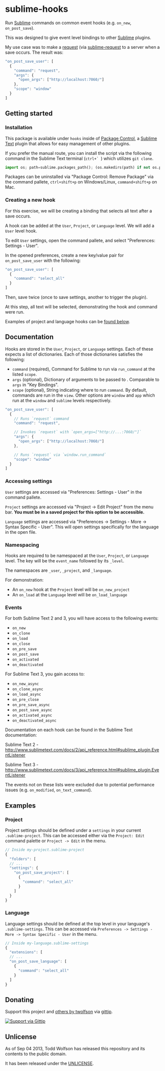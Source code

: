 # sublime-hooks

Run [Sublime][subl] commands on common event hooks (e.g. `on_new`, `on_post_save`).

[subl]: http://www.sublimetext.com/

This was designed to give event level bindings to other [Sublime][subl] plugins.

My use case was to make a [request][] (via [sublime-request][request] to a server when a save occurs. The result was:

```js
"on_post_save_user": [
  {
    "command": "request",
    "args": {
      "open_args": ["http://localhost:7060/"]
    },
    "scope": "window"
  }
]
```

[request]: http://github.com/twolfson/sublime-request

## Getting started
### Installation
This package is available under `hooks` inside of [Package Control][pkg-control], a [Sublime Text][subl] plugin that allows for easy management of other plugins.

[pkg-control]: http://wbond.net/sublime_packages/package_control

If you prefer the manual route, you can install the script via the following command in the Sublime Text terminal (``ctrl+` ``) which utilizes `git clone`.

```python
import os; path=sublime.packages_path(); (os.makedirs(path) if not os.path.exists(path) else None); window.run_command('exec', {'cmd': ['git', 'clone', 'https://github.com/twolfson/sublime-hooks', 'hooks'], 'working_dir': path})
```

Packages can be uninstalled via "Package Control: Remove Package" via the command pallete, `ctrl+shift+p` on Windows/Linux, `command+shift+p` on Mac.

### Creating a new hook
For this exercise, we will be creating a binding that selects all text after a save occurs.

A hook can be added at the `User`, `Project`, or `Language` level. We will add a `User` level hook.

To edit `User` settings, open the command pallete, and select "Preferences: Settings - User".

In the opened preferences, create a new key/value pair for `on_post_save_user` with the following:

```js
"on_post_save_user": [
  {
    "command": "select_all"
  }
]
```

Then, save twice (once to save settings, another to trigger the plugin).

At this step, all text will be selected, demonstrating the hook and command were run.

Examples of project and language hooks can be [found below][examples].

[examples]: #examples

## Documentation
Hooks are stored in the `User`, `Project`, or `Language` settings. Each of these expects a list of dictionaries. Each of those dictionaries satisfies the following:

- `command` (required), Command for Sublime to run via `run_command` at the listed `scope`.
- `args` (optional), Dictionary of arguments to be passed to . Comparable to `args` in "Key Bindings".
- `scope` (optional), String indicating where to run `command`. By default, commands are run in the `view`. Other options are `window` and `app` which run at the `window` and `sublime` levels respectively.

```js
"on_post_save_user": [
  {
    // Runs `request` command
    "command": "request",

    // Invokes `request` with `open_args=["http://...:7060/"]`
    "args": {
      "open_args": ["http://localhost:7060/"]
    },

    // Runs `request` via `window.run_command`
    "scope": "window"
  }
]
```

### Accessing settings
`User` settings are accessed via "Preferences: Settings - User" in the command pallete.

`Project` settings are accessed via "Project -> Edit Project" from the menu bar. **You must be in a saved project for this option to be accessible.**

`Language` settings are accessed via "Preferences -> Settings - More -> Syntax Specific - User". This will open settings specifically for the language in the open file.

### Namespacing
Hooks are required to be namespaced at the `User`, `Project`, or `Language` level. The key will be the `event_name` followed by its `_level`.

The namespaces are `_user`, `_project`, and `_language`.

For demonstration:

- An `on_new` hook at the `Project` level will be `on_new_project`
- An `on_load` at the `Language` level will be `on_load_language`

### Events
For both Sublime Text 2 and 3, you will have access to the following events:

- `on_new`
- `on_clone`
- `on_load`
- `on_close`
- `on_pre_save`
- `on_post_save`
- `on_activated`
- `on_deactivated`

For Sublime Text 3, you gain access to:

- `on_new_async`
- `on_clone_async`
- `on_load_async`
- `on_pre_close`
- `on_pre_save_async`
- `on_post_save_async`
- `on_activated_async`
- `on_deactivated_async`

Documentation on each hook can be found in the Sublime Text documentation:

Sublime Text 2 - http://www.sublimetext.com/docs/2/api_reference.html#sublime_plugin.EventListener

Sublime Text 3 - http://www.sublimetext.com/docs/3/api_reference.html#sublime_plugin.EventListener

The events not on these lists were excluded due to potential performance issues (e.g. `on_modified`, `on_text_command`).

## Examples
### Project
Project settings should be defined under a `settings` in your current `.sublime-project`. This can be accessed either via the `Project: Edit` command palette or `Project -> Edit` in the menu.

```js
// Inside my-project.sublime-project
{
  "folders": [
  // ...
  "settings": {
    "on_post_save_project": [
      {
        "command": "select_all"
      }
    ]
  }
}
```

### Language
Language settings should be defined at the top level in your language's `.sublime-settings`. This can be accessed via `Preferences -> Settings - More -> Syntax Specific - User` in the menu.

```js
// Inside my-language.sublime-settings
{
  "extensions": [
  // ...
  "on_post_save_language": [
    {
      "command": "select_all"
    }
  ]
}
```

## Donating
Support this project and [others by twolfson][gittip] via [gittip][].

[![Support via Gittip][gittip-badge]][gittip]

[gittip-badge]: https://rawgithub.com/twolfson/gittip-badge/master/dist/gittip.png
[gittip]: https://www.gittip.com/twolfson/

## Unlicense
As of Sep 04 2013, Todd Wolfson has released this repository and its contents to the public domain.

It has been released under the [UNLICENSE][].

[UNLICENSE]: UNLICENSE
